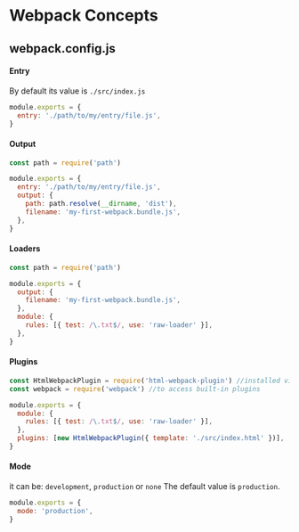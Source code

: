 # Webpack Concepts

## webpack.config.js

#### Entry

By default its value is `./src/index.js`

```js
module.exports = {
  entry: './path/to/my/entry/file.js',
}
```

#### Output

```js
const path = require('path')

module.exports = {
  entry: './path/to/my/entry/file.js',
  output: {
    path: path.resolve(__dirname, 'dist'),
    filename: 'my-first-webpack.bundle.js',
  },
}
```

#### Loaders

```js
const path = require('path')

module.exports = {
  output: {
    filename: 'my-first-webpack.bundle.js',
  },
  module: {
    rules: [{ test: /\.txt$/, use: 'raw-loader' }],
  },
}
```

#### Plugins

```js
const HtmlWebpackPlugin = require('html-webpack-plugin') //installed via npm
const webpack = require('webpack') //to access built-in plugins

module.exports = {
  module: {
    rules: [{ test: /\.txt$/, use: 'raw-loader' }],
  },
  plugins: [new HtmlWebpackPlugin({ template: './src/index.html' })],
}
```

#### Mode

it can be: `development`, `production` or `none`
The default value is `production`.

```js
module.exports = {
  mode: 'production',
}
```

